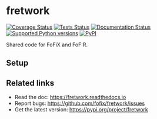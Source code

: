 # fretwork

[![Coverage Status](https://coveralls.io/repos/github/fofix/fretwork/badge.svg?branch=master)](https://coveralls.io/github/fofix/fretwork?branch=master)
[![Tests Status](https://github.com/fofix/fretwork/actions/workflows/tests.yml/badge.svg?branch=master)](https://github.com/fofix/fretwork/actions/workflows/tests.yml)
[![Documentation Status](https://readthedocs.org/projects/fretwork/badge/?version=latest)](http://fretwork.readthedocs.io/en/latest/?badge=latest)
[![Supported Python versions](https://img.shields.io/pypi/pyversions/fretwork.svg)](https://pypi.python.org/pypi/fretwork)
[![PyPI](https://img.shields.io/pypi/v/fretwork.svg)](https://pypi.org/project/fretwork/)


Shared code for FoFiX and FoF:R.


## Setup

## Related links

* Read the doc: https://fretwork.readthedocs.io
* Report bugs: https://github.com/fofix/fretwork/issues
* Get the latest version: https://pypi.org/project/fretwork
